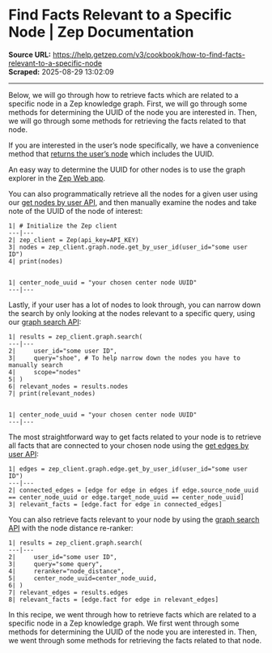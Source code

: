 # Find Facts Relevant to a Specific Node | Zep Documentation

**Source URL:** https://help.getzep.com/v3/cookbook/how-to-find-facts-relevant-to-a-specific-node  
**Scraped:** 2025-08-29 13:02:09

---

Below, we will go through how to retrieve facts which are related to a specific node in a Zep knowledge graph. First, we will go through some methods for determining the UUID of the node you are interested in. Then, we will go through some methods for retrieving the facts related to that node.

If you are interested in the user’s node specifically, we have a convenience method that [returns the user’s node](/v3/users#get-the-user-node) which includes the UUID.

An easy way to determine the UUID for other nodes is to use the graph explorer in the [Zep Web app](https://app.getzep.com/).

You can also programmatically retrieve all the nodes for a given user using our [get nodes by user API](/v3/sdk-reference/graph/node/get-by-user-id), and then manually examine the nodes and take note of the UUID of the node of interest:
    
    
    1| # Initialize the Zep client  
    ---|---  
    2| zep_client = Zep(api_key=API_KEY)  
    3| nodes = zep_client.graph.node.get_by_user_id(user_id="some user ID")  
    4| print(nodes)  
      
    
    1| center_node_uuid = "your chosen center node UUID"  
    ---|---  
  
Lastly, if your user has a lot of nodes to look through, you can narrow down the search by only looking at the nodes relevant to a specific query, using our [graph search API](/v3/searching-the-graph):
    
    
    1| results = zep_client.graph.search(  
    ---|---  
    2|     user_id="some user ID",  
    3|     query="shoe", # To help narrow down the nodes you have to manually search  
    4|     scope="nodes"  
    5| )  
    6| relevant_nodes = results.nodes  
    7| print(relevant_nodes)  
      
    
    1| center_node_uuid = "your chosen center node UUID"  
    ---|---  
  
The most straightforward way to get facts related to your node is to retrieve all facts that are connected to your chosen node using the [get edges by user API](/v3/sdk-reference/graph/edge/get-by-user-id):
    
    
    1| edges = zep_client.graph.edge.get_by_user_id(user_id="some user ID")  
    ---|---  
    2| connected_edges = [edge for edge in edges if edge.source_node_uuid == center_node_uuid or edge.target_node_uuid == center_node_uuid]  
    3| relevant_facts = [edge.fact for edge in connected_edges]  
  
You can also retrieve facts relevant to your node by using the [graph search API](/v3/searching-the-graph) with the node distance re-ranker:
    
    
    1| results = zep_client.graph.search(  
    ---|---  
    2|     user_id="some user ID",  
    3|     query="some query",  
    4|     reranker="node_distance",  
    5|     center_node_uuid=center_node_uuid,  
    6| )  
    7| relevant_edges = results.edges  
    8| relevant_facts = [edge.fact for edge in relevant_edges]  
  
In this recipe, we went through how to retrieve facts which are related to a specific node in a Zep knowledge graph. We first went through some methods for determining the UUID of the node you are interested in. Then, we went through some methods for retrieving the facts related to that node.
